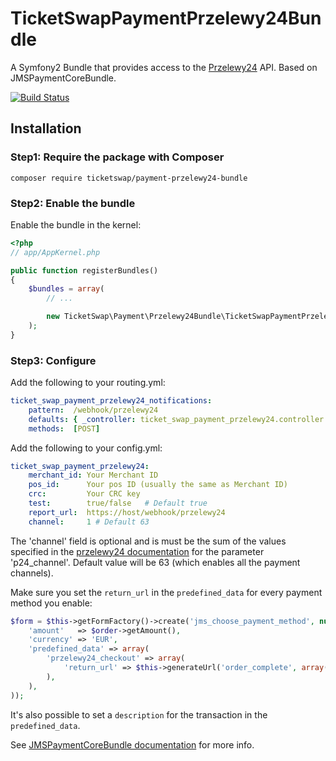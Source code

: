 TicketSwapPaymentPrzelewy24Bundle
========================

A Symfony2 Bundle that provides access to the [Przelewy24](http://www.przelewy24.pl/en) API. Based on JMSPaymentCoreBundle.

[![Build Status](https://travis-ci.org/TicketSwap/PaymentPrzelewy24Bundle.svg?branch=master)](https://travis-ci.org/TicketSwap/PaymentPrzelewy24Bundle)

## Installation

### Step1: Require the package with Composer

````
composer require ticketswap/payment-przelewy24-bundle
````

### Step2: Enable the bundle

Enable the bundle in the kernel:

``` php
<?php
// app/AppKernel.php

public function registerBundles()
{
    $bundles = array(
        // ...

        new TicketSwap\Payment\Przelewy24Bundle\TicketSwapPaymentPrzelewy24Bundle(),
    );
}
```

### Step3: Configure

Add the following to your routing.yml:
```yaml
ticket_swap_payment_przelewy24_notifications:
    pattern:  /webhook/przelewy24
    defaults: { _controller: ticket_swap_payment_przelewy24.controller.notification:processNotification }
    methods:  [POST]
```

Add the following to your config.yml:
```yaml
ticket_swap_payment_przelewy24:
    merchant_id: Your Merchant ID
    pos_id:      Your pos ID (usually the same as Merchant ID) 
    crc:         Your CRC key
    test:        true/false   # Default true
    report_url:  https://host/webhook/przelewy24
    channel:     1 # Default 63
```

The 'channel' field is optional and is must be the sum of the values specified in the [przelewy24 documentation](http://www.przelewy24.pl/eng/storage/app/media/pobierz/Instalacja/przelewy24_specification.pdf)
for the parameter 'p24_channel'. Default value will be 63 (which enables all the payment channels).

Make sure you set the `return_url` in the `predefined_data` for every payment method you enable:
````php
$form = $this->getFormFactory()->create('jms_choose_payment_method', null, array(
    'amount'   => $order->getAmount(),
    'currency' => 'EUR',
    'predefined_data' => array(
        'przelewy24_checkout' => array(
            'return_url' => $this->generateUrl('order_complete', array(), true),
        ),
    ),
));
````
It's also possible to set a `description` for the transaction in the `predefined_data`.

See [JMSPaymentCoreBundle documentation](http://jmsyst.com/bundles/JMSPaymentCoreBundle/master/usage) for more info.
